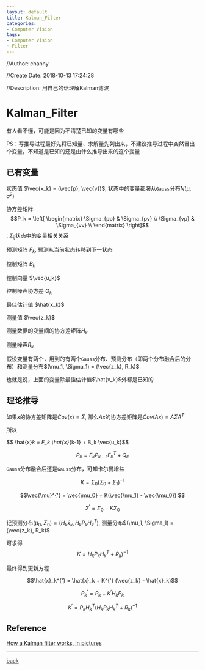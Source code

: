 ```yaml
---
layout: default
title: Kalman_Filter
categories:
- Computer Vision
tags:
- Computer Vision
- Filter
---
```

//Author: channy

//Create Date: 2018-10-13 17:24:28

//Description: 用自己的话理解Kalman滤波

<head>
    <script src="https://cdn.mathjax.org/mathjax/latest/MathJax.js?config=TeX-AMS-MML_HTMLorMML" type="text/javascript"></script>
    <script type="text/x-mathjax-config">
        MathJax.Hub.Config({
            tex2jax: {
            skipTags: ['script', 'noscript', 'style', 'textarea', 'pre'],
            inlineMath: [['$','$']]
            }
        });
    </script>
</head>

# Kalman_Filter

有人看不懂，可能是因为不清楚已知的变量有哪些

PS：写推导过程最好先将已知量、求解量先列出来，不建议推导过程中突然冒出个变量，不知道是已知的还是由什么推导出来的这个变量

## 已有变量

状态值 $\vec{x_k} = (\vec{p}, \vec{v})$, 状态中的变量都服从`Gauss`分布$N(\mu, \sigma^2)$

协方差矩阵 $$P_k = 
\left[
\begin{matrix}
\Sigma_{pp} & \Sigma_{pv} \\ 
\Sigma_{vp} & \Sigma_{vv} \\
\end{matrix}
\right]$$, $\Sigma_{ij}$状态中的变量相关关系

预测矩阵 $F_k$, 预测从当前状态转移到下一状态

控制矩阵 $B_k$

控制向量 $\vec{u_k}$

控制噪声协方差 $Q_k$

最佳估计值 $\hat{x_k}$

测量值 $\vec{z_k}$

测量数据的变量间的协方差矩阵$H_k$

测量噪声$R_k$

假设变量有两个，用到的有两个`Gauss`分布、预测分布（即两个分布融合后的分布）和测量分布$(\mu_1, \Sigma_1) = (\vec{z_k}, R_k)$

也就是说，上面的变量除最佳估计值$\hat{x_k}$外都是已知的

## 理论推导

如果$x$的协方差矩阵是$Cov(x) = \Sigma$, 那么$Ax$的协方差矩阵是$Cov(Ax) = A\Sigma A^T$

所以

$$ \hat{x}_k = F_k \hat{x}_{k-1} + B_k \vec{u_k}\$$

$$ P_k = F_k P_{k-1} F_k^T + Q_k$$

`Gauss`分布融合后还是`Gauss`分布，可知卡尔曼增益 

$$K = \Sigma_0 (\Sigma_0 + \Sigma_1)^{-1}$$

$$\vec{\mu}^{'} = \vec{\mu_0} + K(\vec{\mu_1} - \vec{\mu_0}) $$

$$\Sigma^{'} = \Sigma_0 - K \Sigma_0 $$

记预测分布$(\mu_0, \Sigma_0) = (H_k \hat{x}_k, H_k P_k H_k^T)$, 测量分布$(\mu_1, \Sigma_1) = (\vec{z_k}, R_k)$

可求得
$$K = H_k P_k H_k^T + R_k)^{-1}$$

最终得到更新方程

$$\hat{x}_k^{'} = \hat{x}_k + K^{'} (\vec{z_k} - \hat{x}_k)$$

$$P_k^{'} = P_k - K^{'} H_k P_k$$

$$K^{'} = P_k H_k^T (H_k P_k H_k^T + R_k)^{-1}$$

## Reference
[How a Kalman filter works, in pictures](http://www.bzarg.com/p/how-a-kalman-filter-works-in-pictures/)

---

[back](./)

